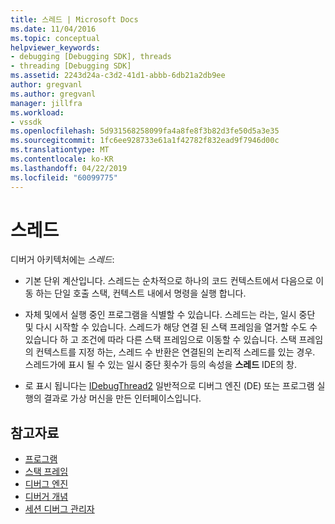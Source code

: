 ```yaml
---
title: 스레드 | Microsoft Docs
ms.date: 11/04/2016
ms.topic: conceptual
helpviewer_keywords:
- debugging [Debugging SDK], threads
- threading [Debugging SDK]
ms.assetid: 2243d24a-c3d2-41d1-abbb-6db21a2db9ee
author: gregvanl
ms.author: gregvanl
manager: jillfra
ms.workload:
- vssdk
ms.openlocfilehash: 5d931568258099fa4a8fe8f3b82d3fe50d5a3e35
ms.sourcegitcommit: 1fc6ee928733e61a1f42782f832ead9f7946d00c
ms.translationtype: MT
ms.contentlocale: ko-KR
ms.lasthandoff: 04/22/2019
ms.locfileid: "60099775"
---
```

# <a name="threads"></a>스레드
디버거 아키텍처에는 *스레드*:

- 기본 단위 계산입니다. 스레드는 순차적으로 하나의 코드 컨텍스트에서 다음으로 이동 하는 단일 호출 스택, 컨텍스트 내에서 명령을 실행 합니다.

- 자체 및에서 실행 중인 프로그램을 식별할 수 있습니다. 스레드는 라는, 일시 중단 및 다시 시작할 수 있습니다. 스레드가 해당 연결 된 스택 프레임을 열거할 수도 수 있습니다 하 고 조건에 따라 다른 스택 프레임으로 이동할 수 있습니다. 스택 프레임의 컨텍스트를 지정 하는, 스레드 수 반환은 연결된의 논리적 스레드를 있는 경우. 스레드가에 표시 될 수 있는 일시 중단 횟수가 등의 속성을 **스레드** IDE의 창.

- 로 표시 됩니다는 [IDebugThread2](../../extensibility/debugger/reference/idebugthread2.md) 일반적으로 디버그 엔진 (DE) 또는 프로그램 실행의 결과로 가상 머신을 만든 인터페이스입니다.

## <a name="see-also"></a>참고자료
- [프로그램](../../extensibility/debugger/programs.md)
- [스택 프레임](../../extensibility/debugger/stack-frames.md)
- [디버그 엔진](../../extensibility/debugger/debug-engine.md)
- [디버거 개념](../../extensibility/debugger/debugger-concepts.md)
- [세션 디버그 관리자](../../extensibility/debugger/session-debug-manager.md)